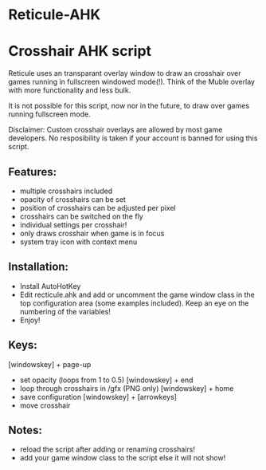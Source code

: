 # Reticule-AHK
Crosshair AHK script
====================

Reticule uses an transparant overlay window to draw an crosshair over games running in fullscreen windowed mode(!). Think of the Muble overlay with more functionality and less bulk.

It is not possible for this script, now nor in the future, to draw over games running fullscreen mode.

Disclaimer: Custom crosshair overlays are allowed by most game developers. No resposibility is taken if your account is banned for using this script.

Features:
---------
- multiple crosshairs included
- opacity of crosshairs can be set
- position of crosshairs can be adjusted per pixel
- crosshairs can be switched on the fly
- individual settings per crosshair!
- only draws crosshair when game is in focus
- system tray icon with context menu


Installation:
-------------
- Install AutoHotKey
- Edit recticule.ahk and add or uncomment the game window class in the top configuration area (some examples included). Keep an eye on the numbering of the variables!
- Enjoy!


Keys:
-----
[windowskey] + page-up      
- set opacity (loops from 1 to 0.5)
[windowskey] + end          
- loop through crosshairs in /gfx (PNG only)
[windowskey] + home         
- save configuration
[windowskey] + [arrowkeys]  
- move crosshair


Notes:
------
- reload the script after adding or renaming crosshairs!
- add your game window class to the script else it will not show!


